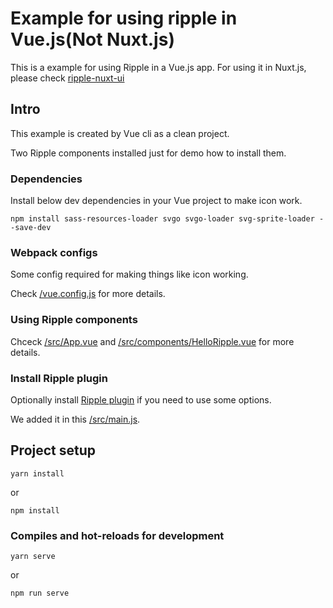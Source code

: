 # Example for using ripple in Vue.js(Not Nuxt.js)

This is a example for using Ripple in a Vue.js app. For using it in Nuxt.js, please check [ripple-nuxt-ui](https://github.com/dpc-sdp/ripple/blob/develop/packages/ripple-nuxt-ui/README.md)

## Intro

This example is created by Vue cli as a clean project.

Two Ripple components installed just for demo how to install them.

### Dependencies

Install below dev dependencies in your Vue project to make icon work.

```
npm install sass-resources-loader svgo svgo-loader svg-sprite-loader --save-dev
```

### Webpack configs

Some config required for making things like icon working.

Check [/vue.config.js](/vue.config.js) for more details.

### Using Ripple components

Chceck [/src/App.vue](/src/App.vue) and [/src/components/HelloRipple.vue](/src/components/HelloRipple.vue) for more details.

### Install Ripple plugin

Optionally install [Ripple plugin]((https://github.com/dpc-sdp/ripple/tree/develop/packages/components/Atoms/Global#rploptions)) if you need to use some options.

We added it in this [/src/main.js](/src/main.js).

## Project setup
```
yarn install
```
or
```
npm install
```

### Compiles and hot-reloads for development
```
yarn serve
```
or
```
npm run serve
```
